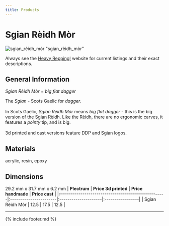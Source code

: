 ```yaml
---
title: Products
---
```


# Sgian Rèidh Mòr

![sgian_rèidh_mòr](../assets/img/sgian_rèidh_mòr.jpg) "sgian_rèidh_mòr"

Always see the [Heavy Repping!](https://www.heavyrepping.com) website for current listings and their exact descriptions.

## General Information
*Sgian Rèidh Mòr* = *big flat dagger*

The *Sgian* - Scots Gaelic for *dagger*.<br/><br/>In Scots Gaelic, *Sgian Rèidh Mòr* means *big flat dagger* - this is the big version of the Sgian Rèidh. Like the Rèidh, there are no ergonomic carves, it features a *pointy* tip, and is big.<br/><br/>3d printed and cast versions feature DDP and Sgian logos.

## Materials
acrylic, resin, epoxy

## Dimensions
29.2 mm x 31.7 mm x 6.2 mm
| **Plectrum**                                        | **Price 3d printed**   | **Price handmade**   | **Price cast**   |
|:----------------------------------------------------|:-----------------------|:---------------------|:-----------------|
| Sgian Rèidh Mòr                                          | 12.5               | 17.5             | 12.5         |

---

{% include footer.md %}